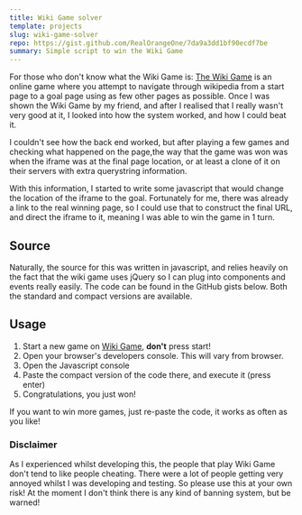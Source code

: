 ```yaml
---
title: Wiki Game solver
template: projects
slug: wiki-game-solver
repo: https://gist.github.com/RealOrangeOne/7da9a3dd1bf90ecdf7be
summary: Simple script to win the Wiki Game
---
```


For those who don't know what the Wiki Game is: [The Wiki Game](http://thewikigame.com) is an online game where you attempt to navigate through wikipedia from a start page to a goal page using as few other pages as possible. Once I was shown the Wiki Game by my friend, and after I realised that I really wasn't very good at it, I looked into how the system worked, and how I could beat it.

I couldn't see how the back end worked, but after playing a few games and checking what happened on the page,the way that the game was won was when the iframe was at the final page location, or at least a clone of it on their servers with extra querystring information.

With this information, I started to write some javascript that would change the location of the iframe to the goal. Fortunately for me, there was already a link to the real winning page, so I could use that to construct the final URL, and direct the iframe to it, meaning I was able to win the game in 1 turn.

## Source
Naturally, the source for this was written in javascript, and relies heavily on the fact that the wiki game uses jQuery so I can plug into components and events really easily. The code can be found in the GitHub gists below. Both the standard and compact versions are available.

<script src="https://gist.github.com/RealOrangeOne/7da9a3dd1bf90ecdf7be.js"></script>

## Usage

1.  Start a new game on [Wiki Game](http://thewikigame.com/speed-race), __don't__ press start!
2.  Open your browser's developers console. This will vary from browser.
3.  Open the Javascript console
4.  Paste the compact version of the code there, and execute it (press enter)
5.  Congratulations, you just won!

If you want to win more games, just re-paste the code, it works as often as you like!

### Disclaimer

As I experienced whilst developing this, the people that play Wiki Game don't tend to like people cheating. There were a lot of people getting very annoyed whilst I was developing and testing. So please use this at your own risk! At the moment I don't think there is any kind of banning system, but be warned!
